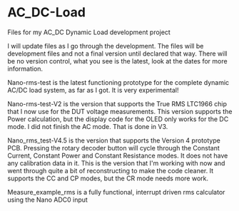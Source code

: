 # AC_DC-Load
Files for my AC_DC Dynamic Load development project

I will update files as I go through the development.
The files will be development files and not a final version until declared that way.
There will be no version control, what you see is the latest, look at the dates for more information.

Nano-rms-test is the latest functioning prototype for the complete dynamic AC/DC load system, as far as I got. It is very experimental!

Nano-rms-test-V2 is the version that supports the True RMS LTC1966 chip that I now use for the DUT voltage measurements. This version supports the Power calculation, but the display code for the OLED only works for the DC mode. I did not finish the AC mode. That is done in V3.

Nano_rms_test-V4.5 is the version that supports the Version 4 prototype PCB. Pressing the rotary decoder button will cycle through the Constant Current, Constant Power and Constant Resistance modes. It does not have any calibration data in it. This is the version that I'm working with now and went through quite a bit of reconstructing to make the code cleaner. It supports the CC and CP modes, but the CR mode needs more work.

Measure_example_rms is a fully functional, interrupt driven rms calculator using the Nano ADC0 input

